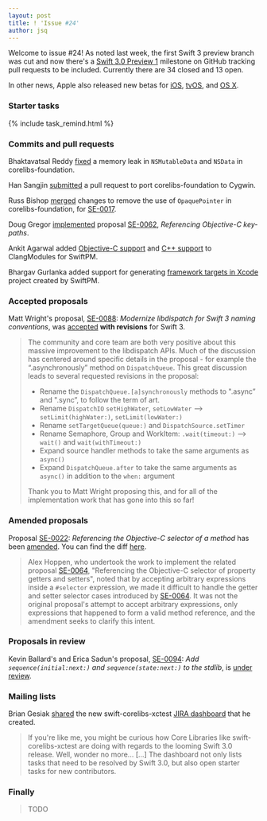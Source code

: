 ```yaml
---
layout: post
title: ! 'Issue #24'
author: jsq
---
```


Welcome to issue #24! As noted last week, the first Swift 3 preview branch was cut and now there's a [Swift 3.0 Preview 1](https://github.com/apple/swift/milestones/Swift%203.0%20Preview%201) milestone on GitHub tracking pull requests to be included. Currently there are 34 closed and 13 open.

In other news, Apple also released new betas for [iOS](https://developer.apple.com/news/?id=05232016c), [tvOS](https://developer.apple.com/news/?id=05232016b), and [OS X](https://developer.apple.com/news/?id=0232016a).

<!--excerpt-->

### Starter tasks

{% include task_remind.html %}

### Commits and pull requests

Bhaktavatsal Reddy [fixed](https://github.com/apple/swift-corelibs-foundation/pull/380) a memory leak in `NSMutableData` and `NSData` in corelibs-foundation.

Han Sangjin [submitted](https://github.com/apple/swift-corelibs-foundation/pull/381) a pull request to port corelibs-foundation to Cygwin.

Russ Bishop [merged](https://github.com/apple/swift-corelibs-foundation/pull/378) changes to remove the use of `OpaquePointer` in corelibs-foundation, for [SE-0017](https://github.com/apple/swift-evolution/blob/master/proposals/0017-convert-unmanaged-to-use-unsafepointer.md).

Doug Gregor [implemented](https://github.com/apple/swift/pull/2640) proposal [SE-0062](https://github.com/apple/swift-evolution/blob/master/proposals/0062-objc-keypaths.md), *Referencing Objective-C key-paths*.

Ankit Agarwal added [Objective-C support](https://github.com/apple/swift-package-manager/pull/360) and [C++ support](https://github.com/apple/swift-package-manager/pull/362) to ClangModules for SwiftPM.

Bhargav Gurlanka added support for generating [framework targets in Xcode](https://github.com/apple/swift-package-manager/pull/342) project created by SwiftPM.

### Accepted proposals

Matt Wright's proposal, [SE-0088](https://github.com/apple/swift-evolution/blob/master/proposals/0088-libdispatch-for-swift3.md): *Modernize libdispatch for Swift 3 naming conventions*, was [accepted](https://lists.swift.org/pipermail/swift-evolution-announce/2016-May/000163.html) **with revisions** for Swift 3.

> The community and core team are both very positive about this massive improvement to the libdispatch APIs.  Much of the discussion has centered around specific details in the proposal - for example the “.asynchronously” method on `DispatchQueue`.  This great discussion leads to several requested revisions in the proposal:
>
> - Rename the `DispatchQueue.[a]synchronously` methods to ".async” and ".sync”, to follow the term of art.
> - Rename `DispatchIO` `setHighWater`, `setLowWater` --> `setLimit(highWater:)`, `setLimit(lowWater:)`
> - Rename `setTargetQueue(queue:)` and `DispatchSource.setTimer`
> - Rename Semaphore, Group and WorkItem: `.wait(timeout:)` --> `wait()` and `wait(withTimeout:)`
> - Expand source handler methods to take the same arguments as `async()`
> - Expand `DispatchQueue.after` to take the same arguments as `async()` in addition to the `when:` argument
>
> Thank you to Matt Wright proposing this, and for all of the implementation work that has gone into this so far!

### Amended proposals

Proposal [SE-0022](https://github.com/apple/swift-evolution/blob/master/proposals/0022-objc-selectors.md): *Referencing the Objective-C selector of a method* has been [amended](https://lists.swift.org/pipermail/swift-evolution-announce/2016-May/000164.html). You can find the diff [here](https://github.com/apple/swift-evolution/commit/1dfd6cd4fc2e9874d5db8aef6a5f41d6556b2ca2).

> Alex Hoppen, who undertook the work to implement the related proposal [SE-0064](https://github.com/apple/swift-evolution/blob/master/proposals/0064-property-selectors.md), "Referencing the Objective-C selector of property getters and setters", noted that by accepting arbitrary expressions inside a `#selector` expression, we made it difficult to handle the getter and setter selector cases introduced by [SE-0064](https://github.com/apple/swift-evolution/blob/master/proposals/0064-property-selectors.md). It was not the original proposal's attempt to accept arbitrary expressions, only expressions that happened to form a valid method reference, and the amendment seeks to clarify this intent.

### Proposals in review

Kevin Ballard's and Erica Sadun's proposal, [SE-0094](https://github.com/apple/swift-evolution/blob/master/proposals/0094-sequence-function.md): *Add `sequence(initial:next:)` and `sequence(state:next:)` to the stdlib*, is [under review](https://lists.swift.org/pipermail/swift-evolution-announce/2016-May/000162.html).

### Mailing lists

Brian Gesiak [shared](https://lists.swift.org/pipermail/swift-corelibs-dev/Week-of-Mon-20160516/000662.html) the new swift-corelibs-xctest [JIRA dashboard](https://bugs.swift.org/secure/Dashboard.jspa?selectPageId=10408) that he created.

> If you're like me, you might be curious how Core Libraries like swift-corelibs-xctest are doing with regards to the looming Swift 3.0 release. Well, wonder no more... [...] The dashboard not only lists tasks that need to be resolved by Swift 3.0, but also open starter tasks for new contributors.

### Finally

> TODO

